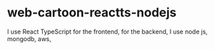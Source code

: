 # web-cartoon-reactts-nodejs

I use React TypeScript for the frontend, for the backend, I use node js, mongodb, aws,
